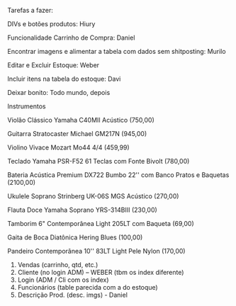 Tarefas a fazer:

DIVs e botões produtos: Hiury

Funcionalidade Carrinho de Compra: Daniel

Encontrar imagens e alimentar a tabela com dados sem shitposting: Murilo

Editar e Excluir Estoque: Weber

Incluir itens na tabela do estoque: Davi

Deixar bonito: Todo mundo, depois




Instrumentos

Violão Clássico Yamaha C40MII Acústico (750,00)

Guitarra Stratocaster Michael GM217N (945,00)

Violino Vivace Mozart Mo44 4/4 (459,99)

Teclado Yamaha PSR-F52 61 Teclas com Fonte Bivolt (780,00)

Bateria Acústica Premium DX722 Bumbo 22'' com Banco Pratos e Baquetas (2100,00)

Ukulele Soprano Strinberg UK-06S MGS Acústico (270,00)

Flauta Doce Yamaha Soprano YRS-314BIII (230,00)

Tamborim 6" Contemporânea Light 205LT com Baqueta (69,00)

Gaita de Boca Diatônica Hering Blues (100,00)

Pandeiro Contemporânea 10'' 83LT Light Pele Nylon (170,00)


1. Vendas (carrinho, qtd, etc.)
2. Cliente (no login ADM)		– WEBER (tbm os index diferente)
3. Login (ADM / Cli com os index)
4. Funcionários (table parecida com a do estoque) 
5. Descrição Prod. (desc. imgs) - Daniel 
